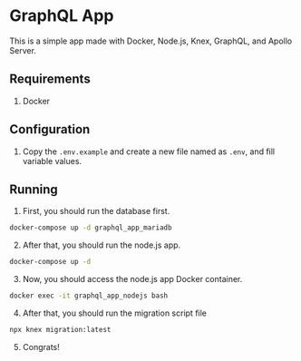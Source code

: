 # GraphQL App
This is a simple app made with Docker, Node.js, Knex, GraphQL, and Apollo Server.

## Requirements
1. Docker

## Configuration
1. Copy the `.env.example` and create a new file named as `.env`, and fill variable values.

## Running
1. First, you should run the database first.
```bash
docker-compose up -d graphql_app_mariadb
```
2. After that, you should run the node.js app.
```bash
docker-compose up -d
```
3. Now, you should access the node.js app Docker container.
```bash
docker exec -it graphql_app_nodejs bash
```
4. After that, you should run the migration script file
```bash
npx knex migration:latest
```
5. Congrats!

